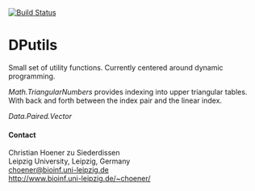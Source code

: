 [![Build Status](https://travis-ci.org/choener/DPutils.svg?branch=master)](https://travis-ci.org/choener/DPutils)

# DPutils

Small set of utility functions. Currently centered around dynamic programming.

*Math.TriangularNumbers* provides indexing into upper triangular tables. With
back and forth between the index pair and the linear index.

*Data.Paired.Vector*

#### Contact

Christian Hoener zu Siederdissen  
Leipzig University, Leipzig, Germany  
choener@bioinf.uni-leipzig.de  
http://www.bioinf.uni-leipzig.de/~choener/  

